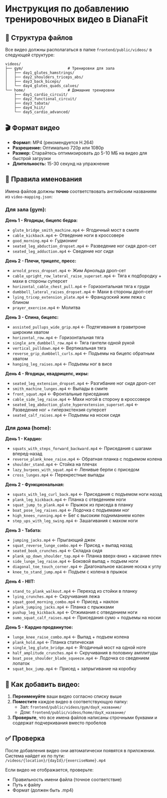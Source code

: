 # Инструкция по добавлению тренировочных видео в DianaFit

## 📁 Структура файлов

Все видео должны располагаться в папке `frontend/public/videos/` в следующей структуре:

```
videos/
├── gym/                    # Тренировки для зала
│   ├── day1_glutes_hamstrings/
│   ├── day2_shoulders_triceps_abs/
│   ├── day3_back_biceps/
│   └── day4_glutes_quads_calves/
└── home/                   # Домашние тренировки
    ├── day1_cardio_circuit/
    ├── day2_functional_circuit/
    ├── day3_tabata/
    ├── day4_hiit/
    └── day5_cardio_advanced/
```

## 🎬 Формат видео

- **Формат:** MP4 (рекомендуется H.264)
- **Разрешение:** Оптимально 720p или 1080p
- **Размер:** Старайтесь оптимизировать до 5-10 МБ на видео для быстрой загрузки
- **Длительность:** 15-30 секунд на упражнение

## 📝 Правила именования

Имена файлов должны **точно** соответствовать английским названиям из `video-mapping.json`:

### Для зала (gym):

**День 1 - Ягодицы, бицепс бедра:**
- `glute_bridge_smith_machine.mp4` ← Ягодичный мост в смите
- `cable_kickback.mp4` ← Отведение ноги в кроссовере
- `good_morning.mp4` ← Гудмонинг
- `seated_leg_abduction_dropset.mp4` ← Разведение ног сидя дроп-сет
- `seated_leg_adduction.mp4` ← Сведение ног сидя

**День 2 - Плечи, трицепс, пресс:**
- `arnold_press_dropset.mp4` ← Жим Арнольда дроп-сет
- `cable_upright_row_lateral_raise_superset.mp4` ← Тяга к подбородку + махи в стороны суперсет
- `horizontal_cable_chest_pull.mp4` ← Горизонтальная тяга к груди
- `dumbbell_lateral_raises_dropset.mp4` ← Махи в стороны дроп-сет
- `lying_tricep_extension_plate.mp4` ← Французский жим лежа с блином
- `prayer_exercise.mp4` ← Молитва

**День 3 - Спина, бицепс:**
- `assisted_pullups_wide_grip.mp4` ← Подтягивания в гравитроне широким хватом
- `horizontal_row.mp4` ← Горизонтальная тяга
- `single_arm_dumbbell_row.mp4` ← Тяга гантели одной рукой
- `vertical_pulldown.mp4` ← Вертикальная тяга
- `reverse_grip_dumbbell_curls.mp4` ← Подъемы на бицепс обратным хватом
- `hanging_leg_raises.mp4` ← Подъемы ног в висе

**День 4 - Ягодицы, квадрицепс, икры:**
- `seated_leg_extension_dropset.mp4` ← Разгибание ног сидя дроп-сет
- `smith_machine_lunges.mp4` ← Выпады в смите
- `front_squat.mp4` ← Фронтальные приседания
- `cable_side_leg_raise.mp4` ← Махи ногой в сторону в кроссовере
- `seated_leg_abduction_glute_hyperextension_superset.mp4` ← Разведение ног + гиперэкстензия суперсет
- `seated_calf_raises.mp4` ← Подъемы на носки сидя

### Для дома (home):

**День 1 - Кардио:**
- `squats_with_steps_forward_backward.mp4` ← Приседания с шагами вперед-назад
- `reverse_plank_knee_raise.mp4` ← Обратная планка с подъемом колена
- `shoulder_stand.mp4` ← Стойка на плечах
- `lazy_burpees_with_squat.mp4` ← Ленивые берпи с приседом
- `cross_lunges.mp4` ← Перекрестные выпады

**День 2 - Функциональная:**
- `squats_with_leg_curl_back.mp4` ← Приседания с подъемом ноги назад
- `plank_leg_kickback.mp4` ← Планка с отведением ноги
- `squat_jump_to_plank.mp4` ← Прыжок из приседа в планку
- `boat_pose_leg_raises.mp4` ← Лодочка с подъемами ног
- `high_knees_running.mp4` ← Бег с высоким подниманием колен
- `step_ups_with_leg_swing.mp4` ← Зашагивания с махом ноги

**День 3 - Табата:**
- `jumping_jacks.mp4` ← Прыгающий джек
- `squat_reverse_lunge_combo.mp4` ← Присед + выпад назад
- `seated_book_crunches.mp4` ← Складка сидя
- `plank_up_down_shoulder_tap.mp4` ← Планка вверх-вниз + касание плеч
- `side_lunge_leg_raise.mp4` ← Боковой выпад + подъем ноги
- `diagonal_toe_touch_corner.mp4` ← Диагональное касание носка к углу
- `knee_to_stand_jump.mp4` ← Подъем с колена в прыжок

**День 4 - HIIT:**
- `stand_to_plank_walkout.mp4` ← Переход из стойки в планку
- `lying_crunches.mp4` ← Скручивания лежа
- `squat_good_morning_combo.mp4` ← Присед + наклон
- `plank_jumping_jacks.mp4` ← Планка с прыжками
- `pushup_leg_kickback.mp4` ← Отжимания с отведением ноги
- `sumo_squat_calf_raises.mp4` ← Приседания сумо + подъемы на носки

**День 5 - Кардио продвинутое:**
- `lunge_knee_raise_combo.mp4` ← Выпад + подъем колена
- `plank_hold.mp4` ← Планка статическая
- `single_leg_glute_bridge.mp4` ← Ягодичный мост на одной ноге
- `half_amplitude_crunches.mp4` ← Скручивания в половину амплитуды
- `boat_pose_shoulder_blade_squeeze.mp4` ← Лодочка со сведением лопаток
- `squat_box_jump.mp4` ← Присед + запрыгивание на коробку

## 🚀 Как добавить видео:

1. **Переименуйте** ваши видео согласно списку выше
2. **Поместите** каждое видео в соответствующую папку:
   - Зал: `frontend/public/videos/gym/dayX_название/`
   - Дом: `frontend/public/videos/home/dayX_название/`
3. **Проверьте**, что все имена файлов написаны строчными буквами и содержат подчеркивания вместо пробелов

## ✅ Проверка

После добавления видео они автоматически появятся в приложении. Система найдет их по пути:
`/videos/{location}/{dayId}/{exerciseName}.mp4`

Если видео не отображается, проверьте:
- Правильность имени файла (точное соответствие)
- Путь к файлу
- Формат (должен быть .mp4)
